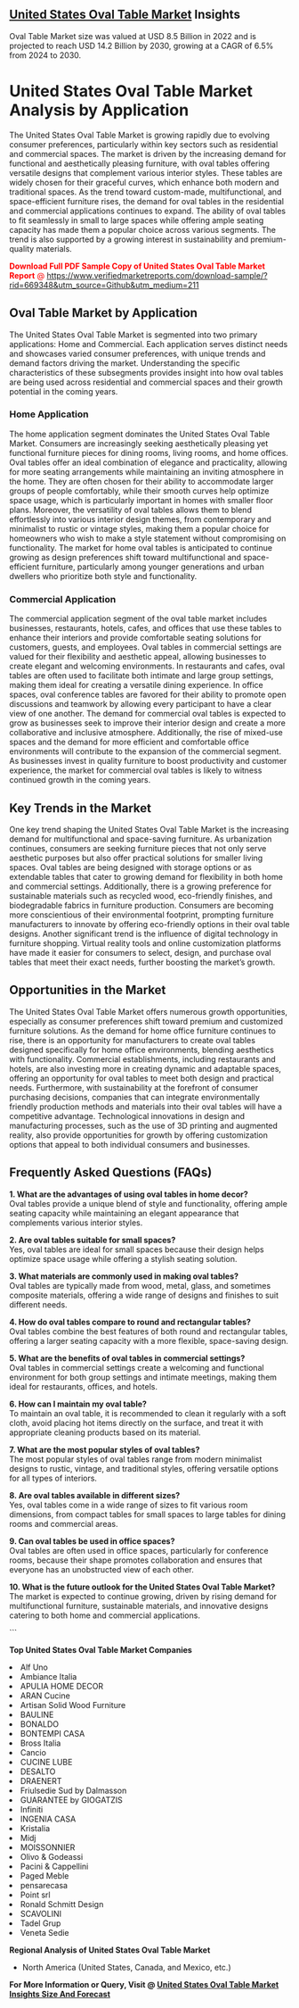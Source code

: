 <h2><a href="https://www.verifiedmarketreports.com/download-sample/?rid=669348&amp;utm_source=Github&amp;utm_medium=211" target="_blank">United States Oval Table Market</a> Insights</h2><p>Oval Table Market size was valued at USD 8.5 Billion in 2022 and is projected to reach USD 14.2 Billion by 2030, growing at a CAGR of 6.5% from 2024 to 2030.</p><p><h1>United States Oval Table Market Analysis by Application</h1><p>The United States Oval Table Market is growing rapidly due to evolving consumer preferences, particularly within key sectors such as residential and commercial spaces. The market is driven by the increasing demand for functional and aesthetically pleasing furniture, with oval tables offering versatile designs that complement various interior styles. These tables are widely chosen for their graceful curves, which enhance both modern and traditional spaces. As the trend toward custom-made, multifunctional, and space-efficient furniture rises, the demand for oval tables in the residential and commercial applications continues to expand. The ability of oval tables to fit seamlessly in small to large spaces while offering ample seating capacity has made them a popular choice across various segments. The trend is also supported by a growing interest in sustainability and premium-quality materials. <p><span class=""><span style="color: #ff0000;"><strong>Download Full PDF Sample Copy of United States Oval Table Market Report</strong> @ </span><a href="https://www.verifiedmarketreports.com/download-sample/?rid=669348&amp;utm_source=Github&amp;utm_medium=211" target="_blank">https://www.verifiedmarketreports.com/download-sample/?rid=669348&amp;utm_source=Github&amp;utm_medium=211</a></span></p></p><h2>Oval Table Market by Application</h2><p>The United States Oval Table Market is segmented into two primary applications: Home and Commercial. Each application serves distinct needs and showcases varied consumer preferences, with unique trends and demand factors driving the market. Understanding the specific characteristics of these subsegments provides insight into how oval tables are being used across residential and commercial spaces and their growth potential in the coming years.</p><h3>Home Application</h3><p>The home application segment dominates the United States Oval Table Market. Consumers are increasingly seeking aesthetically pleasing yet functional furniture pieces for dining rooms, living rooms, and home offices. Oval tables offer an ideal combination of elegance and practicality, allowing for more seating arrangements while maintaining an inviting atmosphere in the home. They are often chosen for their ability to accommodate larger groups of people comfortably, while their smooth curves help optimize space usage, which is particularly important in homes with smaller floor plans. Moreover, the versatility of oval tables allows them to blend effortlessly into various interior design themes, from contemporary and minimalist to rustic or vintage styles, making them a popular choice for homeowners who wish to make a style statement without compromising on functionality. The market for home oval tables is anticipated to continue growing as design preferences shift toward multifunctional and space-efficient furniture, particularly among younger generations and urban dwellers who prioritize both style and functionality.</p><h3>Commercial Application</h3><p>The commercial application segment of the oval table market includes businesses, restaurants, hotels, cafes, and offices that use these tables to enhance their interiors and provide comfortable seating solutions for customers, guests, and employees. Oval tables in commercial settings are valued for their flexibility and aesthetic appeal, allowing businesses to create elegant and welcoming environments. In restaurants and cafes, oval tables are often used to facilitate both intimate and large group settings, making them ideal for creating a versatile dining experience. In office spaces, oval conference tables are favored for their ability to promote open discussions and teamwork by allowing every participant to have a clear view of one another. The demand for commercial oval tables is expected to grow as businesses seek to improve their interior design and create a more collaborative and inclusive atmosphere. Additionally, the rise of mixed-use spaces and the demand for more efficient and comfortable office environments will contribute to the expansion of the commercial segment. As businesses invest in quality furniture to boost productivity and customer experience, the market for commercial oval tables is likely to witness continued growth in the coming years.</p><h2>Key Trends in the Market</h2><p>One key trend shaping the United States Oval Table Market is the increasing demand for multifunctional and space-saving furniture. As urbanization continues, consumers are seeking furniture pieces that not only serve aesthetic purposes but also offer practical solutions for smaller living spaces. Oval tables are being designed with storage options or as extendable tables that cater to growing demand for flexibility in both home and commercial settings. Additionally, there is a growing preference for sustainable materials such as recycled wood, eco-friendly finishes, and biodegradable fabrics in furniture production. Consumers are becoming more conscientious of their environmental footprint, prompting furniture manufacturers to innovate by offering eco-friendly options in their oval table designs. Another significant trend is the influence of digital technology in furniture shopping. Virtual reality tools and online customization platforms have made it easier for consumers to select, design, and purchase oval tables that meet their exact needs, further boosting the market’s growth.</p><h2>Opportunities in the Market</h2><p>The United States Oval Table Market offers numerous growth opportunities, especially as consumer preferences shift toward premium and customized furniture solutions. As the demand for home office furniture continues to rise, there is an opportunity for manufacturers to create oval tables designed specifically for home office environments, blending aesthetics with functionality. Commercial establishments, including restaurants and hotels, are also investing more in creating dynamic and adaptable spaces, offering an opportunity for oval tables to meet both design and practical needs. Furthermore, with sustainability at the forefront of consumer purchasing decisions, companies that can integrate environmentally friendly production methods and materials into their oval tables will have a competitive advantage. Technological innovations in design and manufacturing processes, such as the use of 3D printing and augmented reality, also provide opportunities for growth by offering customization options that appeal to both individual consumers and businesses.</p><h2>Frequently Asked Questions (FAQs)</h2><p><strong>1. What are the advantages of using oval tables in home decor?</strong><br> Oval tables provide a unique blend of style and functionality, offering ample seating capacity while maintaining an elegant appearance that complements various interior styles.</p><p><strong>2. Are oval tables suitable for small spaces?</strong><br> Yes, oval tables are ideal for small spaces because their design helps optimize space usage while offering a stylish seating solution.</p><p><strong>3. What materials are commonly used in making oval tables?</strong><br> Oval tables are typically made from wood, metal, glass, and sometimes composite materials, offering a wide range of designs and finishes to suit different needs.</p><p><strong>4. How do oval tables compare to round and rectangular tables?</strong><br> Oval tables combine the best features of both round and rectangular tables, offering a larger seating capacity with a more flexible, space-saving design.</p><p><strong>5. What are the benefits of oval tables in commercial settings?</strong><br> Oval tables in commercial settings create a welcoming and functional environment for both group settings and intimate meetings, making them ideal for restaurants, offices, and hotels.</p><p><strong>6. How can I maintain my oval table?</strong><br> To maintain an oval table, it is recommended to clean it regularly with a soft cloth, avoid placing hot items directly on the surface, and treat it with appropriate cleaning products based on its material.</p><p><strong>7. What are the most popular styles of oval tables?</strong><br> The most popular styles of oval tables range from modern minimalist designs to rustic, vintage, and traditional styles, offering versatile options for all types of interiors.</p><p><strong>8. Are oval tables available in different sizes?</strong><br> Yes, oval tables come in a wide range of sizes to fit various room dimensions, from compact tables for small spaces to large tables for dining rooms and commercial areas.</p><p><strong>9. Can oval tables be used in office spaces?</strong><br> Oval tables are often used in office spaces, particularly for conference rooms, because their shape promotes collaboration and ensures that everyone has an unobstructed view of each other.</p><p><strong>10. What is the future outlook for the United States Oval Table Market?</strong><br> The market is expected to continue growing, driven by rising demand for multifunctional furniture, sustainable materials, and innovative designs catering to both home and commercial applications.</p>```</p><p><strong>Top United States Oval Table Market Companies</strong></p><div data-test-id=""><p><li>Alf Uno</li><li> Ambiance Italia</li><li> APULIA HOME DECOR</li><li> ARAN Cucine</li><li> Artisan Solid Wood Furniture</li><li> BAULINE</li><li> BONALDO</li><li> BONTEMPI CASA</li><li> Bross Italia</li><li> Cancio</li><li> CUCINE LUBE</li><li> DESALTO</li><li> DRAENERT</li><li> Friulsedie Sud by Dalmasson</li><li> GUARANTEE by GIOGATZIS</li><li> Infiniti</li><li> INGENIA CASA</li><li> Kristalia</li><li> Midj</li><li> MOISSONNIER</li><li> Olivo & Godeassi</li><li> Pacini & Cappellini</li><li> Paged Meble</li><li> pensarecasa</li><li> Point srl</li><li> Ronald Schmitt Design</li><li> SCAVOLINI</li><li> Tadel Grup</li><li> Veneta Sedie</li></p><div><strong>Regional Analysis of&nbsp;United States Oval Table Market</strong></div><ul><li dir="ltr"><p dir="ltr">North America&nbsp;(United States, Canada, and Mexico, etc.)</p></li></ul><p><strong>For More Information or Query, Visit @&nbsp;</strong><strong><a href="https://www.verifiedmarketreports.com/product/oval-table-market/?utm_source=Github&amp;utm_medium=211" target="_blank">United States Oval Table Market Insights Size And Forecast</a></strong></p></div>
